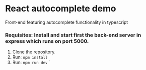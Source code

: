 # React autocomplete demo
Front-end featuring autocomplete functionality in typescript

### Requisites: Install and start first the back-end server in express which runs on port 5000.

1. Clone the repository.
2. Run: `npm install`
3. Run: `npm run dev`
`
